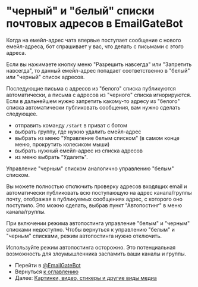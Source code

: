 # "черный" и "белый" списки почтовых адресов в EmailGateBot

Когда на емейл-адрес чата впервые поступает сообщение с нового емейл-адреса, бот спрашивает у вас, что делать с письмами с этого адреса.

Если вы нажимаете кнопку меню "Разрешить навсегда" или "Запретить навсегда", то данный емейл-адрес попадает соответственно в "белый" или "черный" список адресов.

Последующие письма с адресов из "белого" списка публикуются автоматически, а письма с адресов из "черного" списка игнорируются.
Если в дальнейшем нужно запретить какому-то адресу из "белого" списка автоматически публиковать сообщения, вам нужно сделать следующее.

- отправить команду `/start` в приват с ботом
- выбрать группу, где нужно удалить емейл-адрес
- выбрать из меню "Управление белым списком" (в самом конце меню, прокрутить колесиком мыши)
- выбрать нужный емейл-адрес из списка адресов
- из меню выбрать "Удалить".

Управление "черным" списком аналогично управлению "белым" списком.

Вы можете полностью отключить проверку адресов входящих email и автоматически публиковать всю поступающую на адрес канала/группы почту,
отображая в публикуемых сообщениях адрес, с которого оно поступило.
Это можно сделать, выбрав пункт "Автопостинг" в меню канала/группы.

При включении режима автопостинга управление "белым" и "черным" списками недоступно.
Чтобы вернуться к управлению "белым" и "черным" списками, режим автопостинга нужно отключить.

Используйте режим автопостинга осторожно. Это потенциальная возможность для злоумышленника заспамить ваши каналы и группы.

- Перейти в [@EmailGateBot](http://t.me/EmailGateBot?start=utm_KDaxQG000_github-ru-stoplist)
- Вернуться [к оглавлению](guide.md)
- Далее: [Картинки, видео, стикеры и другие виды медиа](media.md)
